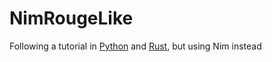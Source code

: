 # NimRougeLike
Following a tutorial in [Python](http://www.roguebasin.com/index.php?title=Complete_Roguelike_Tutorial,_using_python%2Blibtcod) and [Rust](https://tomassedovic.github.io/roguelike-tutorial/), but using Nim instead
